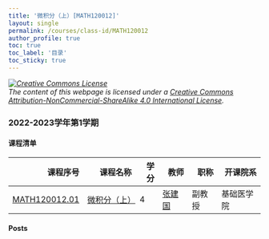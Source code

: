 ```yaml
---
title: '微积分（上）[MATH120012]'
layout: single
permalink: /courses/class-id/MATH120012
author_profile: true
toc: true
toc_label: '目录'
toc_sticky: true
---
```



<div class='notice--warning'>
	<p><i><a rel='license' href='http://creativecommons.org/licenses/by-nc-sa/4.0/'><img alt='Creative Commons License' style='border-width:0' src='https://i.creativecommons.org/l/by-nc-sa/4.0/88x31.png' /></a><br /> The content of this webpage is licensed under a <a rel='license' href='http://creativecommons.org/licenses/by-nc-sa/4.0/'>Creative Commons Attribution-NonCommercial-ShareAlike 4.0 International License</a>.</i></p>
</div>

### 2022-2023学年第1学期


#### 课程清单

<div style='text-align: center;' id='MATH120012_2223F'> <table id='MATH120012_2223F_table'>
  <thead>
    <tr style="text-align: right;">
      <th>课程序号</th>
      <th>课程名称</th>
      <th>学分</th>
      <th>教师</th>
      <th>职称</th>
      <th>开课院系</th>
    </tr>
  </thead>
  <tbody>
    <tr>
      <td><a href='https://fdu-math.github.io/courses/class-id/MATH120012-01'>MATH120012.01</a></td>
      <td><a href='https://fdu-math.github.io/courses/MATH120012'>微积分（上）</a></td>
      <td>4</td>
      <td><a href='https://fdu-math.github.io/teachers/张建国'>张建国</a></td>
      <td>副教授</td>
      <td>基础医学院</td>
    </tr>
  </tbody>
</table></div>

#### Posts

